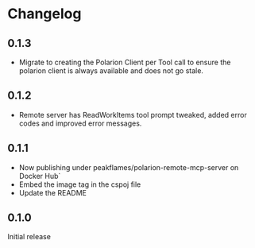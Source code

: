 # Changelog

## 0.1.3

- Migrate to creating the Polarion Client per Tool call to ensure the polarion client is always available and does not go stale.

## 0.1.2

- Remote server has ReadWorkItems tool prompt tweaked, added error codes and improved error messages.

## 0.1.1

- Now publishing under peakflames/polarion-remote-mcp-server on Docker Hub`
- Embed the image tag in the cspoj file
- Update the README

## 0.1.0

Initial release
